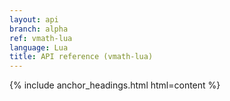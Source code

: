 ```yaml
---
layout: api
branch: alpha
ref: vmath-lua
language: Lua
title: API reference (vmath-lua)
---
```

{% include anchor_headings.html html=content %}